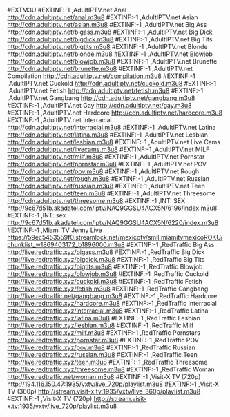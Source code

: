 #EXTM3U
#EXTINF:-1 ,AdultIPTV.net Anal
http://cdn.adultiptv.net/anal.m3u8
#EXTINF:-1 ,AdultIPTV.net Asian
http://cdn.adultiptv.net/asian.m3u8
#EXTINF:-1 ,AdultIPTV.net Big Ass
http://cdn.adultiptv.net/bigass.m3u8
#EXTINF:-1 ,AdultIPTV.net Big Dick
http://cdn.adultiptv.net/bigdick.m3u8
#EXTINF:-1 ,AdultIPTV.net Big Tits
http://cdn.adultiptv.net/bigtits.m3u8
#EXTINF:-1 ,AdultIPTV.net Blonde
http://cdn.adultiptv.net/blonde.m3u8
#EXTINF:-1 ,AdultIPTV.net Blowjob
http://cdn.adultiptv.net/blowjob.m3u8
#EXTINF:-1 ,AdultIPTV.net Brunette
http://cdn.adultiptv.net/brunette.m3u8
#EXTINF:-1 ,AdultIPTV.net Compilation
http://cdn.adultiptv.net/compilation.m3u8
#EXTINF:-1 ,AdultIPTV.net Cuckold
http://cdn.adultiptv.net/cuckold.m3u8
#EXTINF:-1 ,AdultIPTV.net Fetish
http://cdn.adultiptv.net/fetish.m3u8
#EXTINF:-1 ,AdultIPTV.net Gangbang
http://cdn.adultiptv.net/gangbang.m3u8
#EXTINF:-1 ,AdultIPTV.net Gay
http://cdn.adultiptv.net/gay.m3u8
#EXTINF:-1 ,AdultIPTV.net Hardcore
http://cdn.adultiptv.net/hardcore.m3u8
#EXTINF:-1 ,AdultIPTV.net Interracial
http://cdn.adultiptv.net/interracial.m3u8
#EXTINF:-1 ,AdultIPTV.net Latina
http://cdn.adultiptv.net/latina.m3u8
#EXTINF:-1 ,AdultIPTV.net Lesbian
http://cdn.adultiptv.net/lesbian.m3u8
#EXTINF:-1 ,AdultIPTV.net Live Cams
http://cdn.adultiptv.net/livecams.m3u8
#EXTINF:-1 ,AdultIPTV.net MILF
http://cdn.adultiptv.net/milf.m3u8
#EXTINF:-1 ,AdultIPTV.net Pornstar
http://cdn.adultiptv.net/pornstar.m3u8
#EXTINF:-1 ,AdultIPTV.net POV
http://cdn.adultiptv.net/pov.m3u8
#EXTINF:-1 ,AdultIPTV.net Rough
http://cdn.adultiptv.net/rough.m3u8
#EXTINF:-1 ,AdultIPTV.net Russian
http://cdn.adultiptv.net/russian.m3u8
#EXTINF:-1 ,AdultIPTV.net Teen
http://cdn.adultiptv.net/teen.m3u8
#EXTINF:-1 ,AdultIPTV.net Threesome
http://cdn.adultiptv.net/threesome.m3u8
#EXTINF:-1 ,INT: SEX
http://9c67d51b.akadatel.com/iptv/NAQ9GGSU4ACX5N/6196/index.m3u8
#EXTINF:-1 ,INT: sex
http://9c67d51b.akadatel.com/iptv/NAQ9GGSU4ACX5N/6220/index.m3u8
#EXTINF:-1 ,Miami TV Jenny Live
https://59ec5453559f0.streamlock.net/mexicotv/smil:miamitvmexicoROKU/chunklist_w1869403172_b1896000.m3u8
#EXTINF:-1 ,RedTraffic Big Ass
http://live.redtraffic.xyz/bigass.m3u8
#EXTINF:-1 ,RedTraffic Big Dick
http://live.redtraffic.xyz/bigdick.m3u8
#EXTINF:-1 ,RedTraffic Big Tits
http://live.redtraffic.xyz/bigtits.m3u8
#EXTINF:-1 ,RedTraffic Blowjob
http://live.redtraffic.xyz/blowjob.m3u8
#EXTINF:-1 ,RedTraffic Cuckold
http://live.redtraffic.xyz/cuckold.m3u8
#EXTINF:-1 ,RedTraffic Fetish
http://live.redtraffic.xyz/fetish.m3u8
#EXTINF:-1 ,RedTraffic Gangbang
http://live.redtraffic.net/gangbang.m3u8
#EXTINF:-1 ,RedTraffic Hardcore
http://live.redtraffic.xyz/hardcore.m3u8
#EXTINF:-1 ,RedTraffic Interracial
http://live.redtraffic.xyz/interracial.m3u8
#EXTINF:-1 ,RedTraffic Latina
http://live.redtraffic.xyz/latina.m3u8
#EXTINF:-1 ,RedTraffic Lesbian
http://live.redtraffic.xyz/lesbian.m3u8
#EXTINF:-1 ,RedTraffic Milf
http://live.redtraffic.xyz/milf.m3u8
#EXTINF:-1 ,RedTraffic Pornstars
http://live.redtraffic.xyz/pornstar.m3u8
#EXTINF:-1 ,RedTraffic POV
http://live.redtraffic.xyz/pov.m3u8
#EXTINF:-1 ,RedTraffic Russian
http://live.redtraffic.xyz/russian.m3u8
#EXTINF:-1 ,RedTraffic Teen
http://live.redtraffic.xyz/teen.m3u8
#EXTINF:-1 ,RedTraffic Threesome
http://live.redtraffic.xyz/threesome.m3u8
#EXTINF:-1 ,RedTraffic Woman
http://live.redtraffic.net/woman.m3u8
#EXTINF:-1 ,Visit-X TV (720p)
http://194.116.150.47:1935/vxtv/live_720p/playlist.m3u8
#EXTINF:-1 ,Visit-X TV (360p)
http://stream.visit-x.tv:1935/vxtv/live_360p/playlist.m3u8
#EXTINF:-1 ,Visit-X TV (720p)
http://stream.visit-x.tv:1935/vxtv/live_720p/playlist.m3u8
